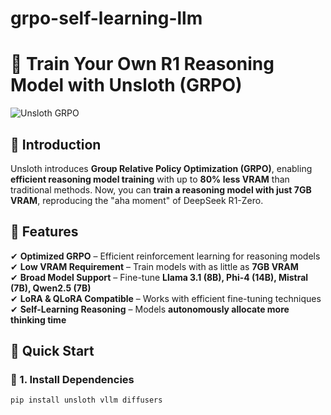 # grpo-self-learning-llm

# 🚀 Train Your Own R1 Reasoning Model with Unsloth (GRPO)

![Unsloth GRPO](https://your-image-link-here.com) <!-- Add a relevant image or logo -->

## 🧠 Introduction  
Unsloth introduces **Group Relative Policy Optimization (GRPO)**, enabling **efficient reasoning model training** with up to **80% less VRAM** than traditional methods. Now, you can **train a reasoning model with just 7GB VRAM**, reproducing the "aha moment" of DeepSeek R1-Zero.

## 🌟 Features  
✔ **Optimized GRPO** – Efficient reinforcement learning for reasoning models  
✔ **Low VRAM Requirement** – Train models with as little as **7GB VRAM**  
✔ **Broad Model Support** – Fine-tune **Llama 3.1 (8B), Phi-4 (14B), Mistral (7B), Qwen2.5 (7B)**  
✔ **LoRA & QLoRA Compatible** – Works with efficient fine-tuning techniques  
✔ **Self-Learning Reasoning** – Models **autonomously allocate more thinking time**  

## 📌 Quick Start  

### 🔹 1. Install Dependencies  
```bash
pip install unsloth vllm diffusers
